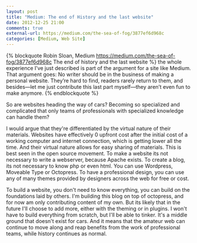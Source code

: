 ```yaml
---
layout: post
title: "Medium: The end of History and the last website"
date: 2012-12-25 21:00
comments: true
external-url: https://medium.com/the-sea-of-fog/3877ef6d968c
categories: [Medium, Web Site]
---
```

{% blockquote Robin Sloan, Medium https://medium.com/the-sea-of-fog/3877ef6d968c The end of history and the last website %}
the whole experience I’ve just described is part of the argument for a site like Medium. That argument goes: No writer should be in the business of making a personal website. They’re hard to find, readers rarely return to them, and besides—let me just contribute this last part myself—they aren’t even fun to make anymore.
{% endblockquote %}

So are websites heading the way of cars?  Becoming so specialized and complicated that only teams of  professionals with specialized knowledge can handle them?     

I would argue that they're differentiated by the virtual nature of their materials.  Websites have effectively 0 upfront cost after the initial cost of a working computer and internet connection, which is getting lower all the time.  And their virtual nature allows for easy sharing of materials.  This is best seen in the open source movement.  To make a website its not necessary to write a webserver, because Apache exists.  To create a blog, its not necessary to know php or even html.  You can use Wordpress, Moveable Type or Octopress.  To have a professional design, you can use any of many themes provided by designers across the web for free or cost.   

To build a website, you don't need to know everything, you can build on the foundations laid by others.  I'm building this blog on top of octopress, and for now am only contributing content of my own.  But its likely that in the future I'll choose to add more, either with the theming or in plugins.  I won't have to build everything from scratch, but I'll be able to tinker.  It's a middle ground that doesn't exist for cars.  And it means that the amateur web can continue to move along and reap benefits from the work of professional teams, while history continues as normal.   

